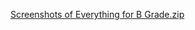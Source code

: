 
[Screenshots of Everything for B Grade.zip](https://github.com/willsherwood7/FinalGit/files/9694857/Screenshots.of.Everything.for.B.Grade.zip)
